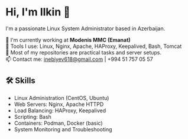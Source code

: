 # Hi, I'm Ilkin 👋

I'm a passionate Linux System Administrator based in Azerbaijan.

🌱 I'm currently working at **Modenis MMC (Emanat)**  
🔧 Tools I use: Linux, Nginx, Apache, HAProxy, Keepalived, Bash, Tomcat  
📁 Most of my repositories are practical tasks and server setups.  
📫 Contact me: inebiyev618@gmail.com | +994 51 757 05 57  

## 🛠️ Skills
- Linux Administration (CentOS, Ubuntu)
- Web Servers: Nginx, Apache HTTPD
- Load Balancing: HAProxy, Keepalived
- Scripting: Bash
- Containers: Podman, Docker (basic)
- System Monitoring and Troubleshooting
